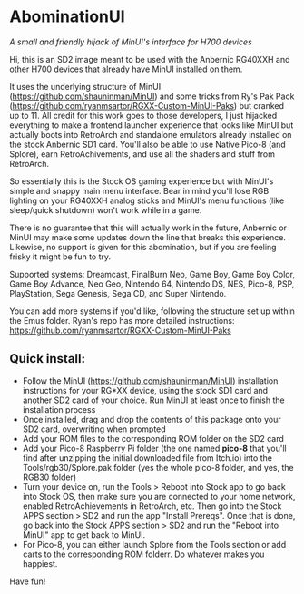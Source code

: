 # AbominationUI
*A small and friendly hijack of MinUI's interface for H700 devices*

Hi, this is an SD2 image meant to be used with the Anbernic RG40XXH and other H700 devices that already have MinUI installed on them.  

It uses the underlying structure of MinUI (https://github.com/shauninman/MinUI) and some tricks from Ry's Pak Pack (https://github.com/ryanmsartor/RGXX-Custom-MinUI-Paks) but cranked up to 11.  All credit for this work goes to those developers, I just hijacked everything to make a frontend launcher experience that looks like MinUI but actually boots into RetroArch and standalone emulators already installed on the stock Anbernic SD1 card.  You'll also be able to use Native Pico-8 (and Splore), earn RetroAchivements, and use all the shaders and stuff from RetroArch.  

So essentially this is the Stock OS gaming experience but with MinUI's simple and snappy main menu interface.  Bear in mind you'll lose RGB lighting on your RG40XXH analog sticks and MinUI's menu functions (like sleep/quick shutdown) won't work while in a game.

There is no guarantee that this will actually work in the future, Anbernic or MinUI may make some updates down the line that breaks this experience.  Likewise, no support is given for this abomination, but if you are feeling frisky it might be fun to try.

Supported systems: Dreamcast, FinalBurn Neo, Game Boy, Game Boy Color, Game Boy Advance, Neo Geo, Nintendo 64, Nintendo DS, NES, Pico-8, PSP, PlayStation, Sega Genesis, Sega CD, and Super Nintendo.  

You can add more systems if you'd like, following the structure set up within the Emus folder.  Ryan's repo has more detailed instructions: https://github.com/ryanmsartor/RGXX-Custom-MinUI-Paks

## Quick install:

- Follow the MinUI (https://github.com/shauninman/MinUI) installation instructions for your RG*XX device, using the stock SD1 card and another SD2 card of your choice.  Run MinUI at least once to finish the installation process
- Once installed, drag and drop the contents of this package onto your SD2 card, overwriting when prompted
- Add your ROM files to the corresponding ROM folder on the SD2 card
- Add your Pico-8 Raspberry Pi folder (the one named **pico-8** that you'll find after unzipping the initial downloaded file from Itch.io) into the Tools/rgb30/Splore.pak folder (yes the whole pico-8 folder, and yes, the RGB30 folder)
- Turn your device on, run the Tools > Reboot into Stock app to go back into Stock OS, then make sure you are connected to your home network, enabled RetroAchievements in RetroArch, etc.  Then go into the Stock APPS section > SD2 and run the app "Install Prereqs".  Once that is done, go back into the Stock APPS section > SD2 and run the "Reboot into MinUI" app to get back to MinUI.
- For Pico-8, you can either launch Splore from the Tools section or add carts to the corresponding ROM folderr.  Do whatever makes you happiest.

Have fun!
